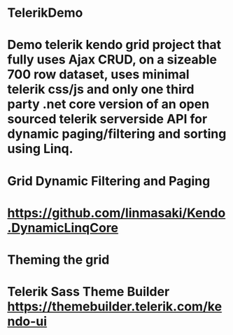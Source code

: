# TelerikDemo

# Demo telerik kendo grid project that fully uses Ajax CRUD, on a sizeable 700 row dataset, uses minimal telerik css/js and only one third party .net core version of an open sourced telerik serverside API for dynamic paging/filtering and sorting using Linq.

# Grid Dynamic Filtering and Paging
#
# https://github.com/linmasaki/Kendo.DynamicLinqCore 

# Theming the grid

# Telerik Sass Theme Builder https://themebuilder.telerik.com/kendo-ui 

# 
